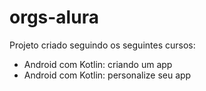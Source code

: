 # orgs-alura
Projeto criado seguindo os seguintes cursos:
- Android com Kotlin: criando um app
- Android com Kotlin: personalize seu app
